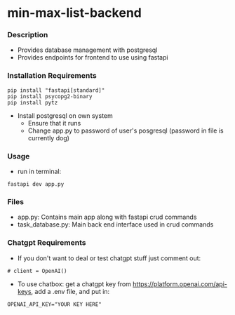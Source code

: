 # min-max-list-backend


### Description
- Provides database management with postgresql
- Provides endpoints for frontend to use using fastapi

### Installation Requirements

```
pip install "fastapi[standard]"
pip install psycopg2-binary
pip install pytz 
```
- Install postgresql on own system 
    - Ensure that it runs
    - Change app.py to password of user's posgresql (password in file is currently dog)

### Usage
- run in terminal:
```
fastapi dev app.py
```

### Files
- app.py: Contains main app along with fastapi crud commands 
- task_database.py: Main back end interface used in crud commands

### Chatgpt Requirements
- If you don't want to deal or test chatgpt stuff just comment out:
```
# client = OpenAI()
```

- To use chatbox: get a chatgpt key from https://platform.openai.com/api-keys, add a .env file, and put in:
```
OPENAI_API_KEY="YOUR KEY HERE"
```
